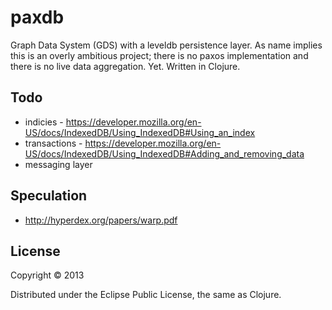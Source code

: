 # paxdb

Graph Data System (GDS) with a leveldb persistence layer. As name implies this is an overly ambitious project; there is no paxos implementation and there is no live data aggregation. Yet.
Written in Clojure.

## Todo

- indicies - https://developer.mozilla.org/en-US/docs/IndexedDB/Using_IndexedDB#Using_an_index
- transactions - https://developer.mozilla.org/en-US/docs/IndexedDB/Using_IndexedDB#Adding_and_removing_data
- messaging layer

## Speculation
- http://hyperdex.org/papers/warp.pdf

## License

Copyright © 2013

Distributed under the Eclipse Public License, the same as Clojure.
